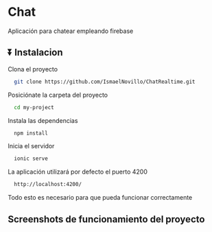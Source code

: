 #  Chat 

Aplicación para chatear empleando firebase

## ⏬ Instalacion

Clona el proyecto

```bash
  git clone https://github.com/IsmaelNovillo/ChatRealtime.git
```

Posiciónate la carpeta del proyecto

```bash
  cd my-project
```

Instala las dependencias

```bash
  npm install
```

Inicia el servidor

```bash
  ionic serve
```



La aplicación utilizará por defecto el puerto 4200

```bash
  http://localhost:4200/
```

Todo esto es necesario para que pueda funcionar correctamente


## Screenshots de funcionamiento del proyecto
